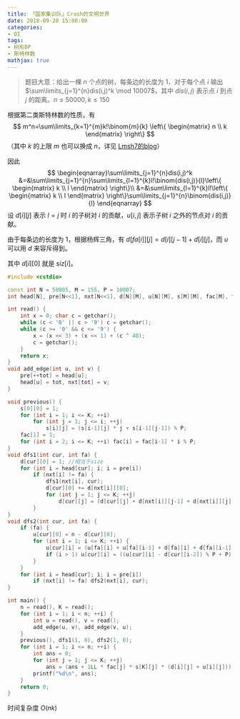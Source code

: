 ```yaml
---
title: 「国家集训队」Crash的文明世界
date: 2018-09-20 15:00:00
categories:
- OI
tags:
- 树形DP
- 斯特林数
mathjax: true
---
```


> 题目大意：给出一棵 $n$ 个点的树，每条边的长度为 $1$，对于每个点 $i$ 输出 $\sum\limits_{j=1}^{n}dis(i,j)^k \mod 10007$，其中 $dis(i,j)$ 表示点 $i$ 到点 $j$ 的距离。$n \leq 50000, k \leq 150$

根据第二类斯特林数的性质，有
$$
m^n=\sum\limits_{k=1}^{m}k!\binom{m}{k} \left\{
 \begin{matrix}
   n \\
   k
  \end{matrix}
  \right\}
$$
（其中 $k$ 的上限 $m$ 也可以换成 $n$，详见 [Lmsh7的blog](https://www.cnblogs.com/LMSH7/p/9680863.html)）

因此
$$
\begin{eqnarray}\sum\limits_{j=1}^{n}dis(i,j)^k
		&=&\sum\limits_{j=1}^{n}\sum\limits_{l=1}^{k}l!\binom{dis(i,j)}{l}\left\{
 \begin{matrix}
   k \\
   l
  \end{matrix}
  \right\}\\
		&=&\sum\limits_{l=1}^{k}l!\left\{
 \begin{matrix}
   k \\
   l
  \end{matrix}
  \right\}\sum\limits_{j=1}^{n}\binom{dis(i,j)}{l}
	\end{eqnarray}
$$
设 $d[i][j]$ 表示 $l=j$ 时 $i$ 的子树对 $i$ 的贡献，$u[i,j]$ 表示子树 $i$ 之外的节点对 $i$ 的贡献。

由于每条边的长度为 $1$，根据杨辉三角，有 $d[fa[i]][j]=d[i][j-1]+d[i][j]$，而 $u$ 可以用 $d$ 来容斥得到。

其中 $d[i][0]$ 就是 $siz[i]$。

```c++
#include <cstdio>

const int N = 50005, M = 155, P = 10007;
int head[N], pre[N<<1], nxt[N<<1], d[N][M], u[N][M], s[M][M], fac[M], tot, n, K;

int read() {
    int x = 0; char c = getchar();
    while (c < '0' || c > '9') c = getchar();
    while (c >= '0' && c <= '9') {
        x = (x << 3) + (x << 1) + (c ^ 48);
        c = getchar();
    }
    return x;
}
void add_edge(int u, int v) {
    pre[++tot] = head[u];
    head[u] = tot, nxt[tot] = v;
}

void previous() {
    s[0][0] = 1;
    for (int i = 1; i <= K; ++i)
        for (int j = 1; j <= i; ++j)
            s[i][j] = (s[i-1][j] * j + s[i-1][j-1]) % P;
    fac[1] = 1;
    for (int i = 2; i <= K; ++i) fac[i] = fac[i-1] * i % P;
}
void dfs1(int cur, int fa) {
    d[cur][0] = 1; //相当于size
    for (int i = head[cur]; i; i = pre[i])
        if (nxt[i] != fa) {
            dfs1(nxt[i], cur);
            d[cur][0] += d[nxt[i]][0];
            for (int j = 1; j <= K; ++j)
                d[cur][j] = (d[cur][j] + d[nxt[i]][j-1] + d[nxt[i]][j]) % P;
        }
}
void dfs2(int cur, int fa) {
    if (fa) {
        u[cur][0] = n - d[cur][0];
        for (int i = 1; i <= K; ++i) {
            u[cur][i] = (u[fa][i] + u[fa][i-1] + d[fa][i] + d[fa][i-1] - d[cur][i] - (d[cur][i-1] << 1)) % P; //容斥
            if (i > 1) u[cur][i] = ((u[cur][i] - d[cur][i-2]) % P + P) % P;
        }
    }
    for (int i = head[cur]; i; i = pre[i])
        if (nxt[i] != fa) dfs2(nxt[i], cur);
}

int main() {
    n = read(), K = read();
    for (int i = 1; i < n; ++i) {
        int u = read(), v = read();
        add_edge(u, v), add_edge(v, u);
    }
    previous(), dfs1(1, 0), dfs2(1, 0);
    for (int i = 1; i <= n; ++i) {
        int ans = 0;
        for (int j = 1; j <= K; ++j)
            ans = (ans + 1LL * fac[j] * s[K][j] * (d[i][j] + u[i][j])) % P;
        printf("%d\n", ans);
    }
    return 0;
}
```

时间复杂度 $O(nk)$
